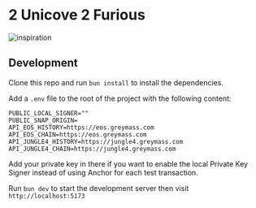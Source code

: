 # 2 Unicove 2 Furious

![inspiration](https://i.ibb.co/2nbtvms/image-1.png)

## Development

Clone this repo and run `bun install` to install the dependencies.

Add a `.env` file to the root of the project with the following content:

```
PUBLIC_LOCAL_SIGNER=""
PUBLIC_SNAP_ORIGIN=
API_EOS_HISTORY=https://eos.greymass.com
API_EOS_CHAIN=https://eos.greymass.com
API_JUNGLE4_HISTORY=https://jungle4.greymass.com
API_JUNGLE4_CHAIN=https://jungle4.greymass.com
```

Add your private key in there if you want to enable the local Private Key Signer instead of using Anchor for each test transaction.

Run `bun dev` to start the development server then visit `http://localhost:5173`
